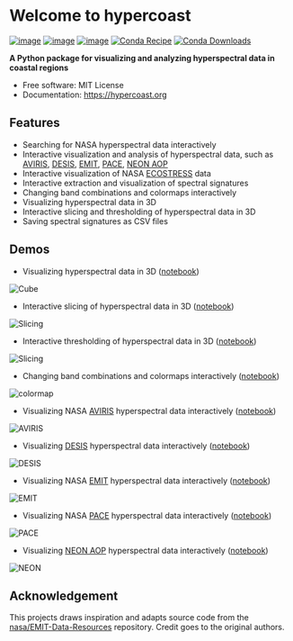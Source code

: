 # Welcome to hypercoast

[![image](https://img.shields.io/pypi/v/HyperCoast.svg)](https://pypi.python.org/pypi/HyperCoast)
[![image](https://static.pepy.tech/badge/hypercoast)](https://pepy.tech/project/hypercoast)
[![image](https://img.shields.io/conda/vn/conda-forge/hypercoast.svg)](https://anaconda.org/conda-forge/hypercoast)
[![Conda Recipe](https://img.shields.io/badge/recipe-hypercoast-green.svg)](https://github.com/conda-forge/hypercoast-feedstock)
[![Conda Downloads](https://img.shields.io/conda/dn/conda-forge/hypercoast.svg)](https://anaconda.org/conda-forge/hypercoast)

**A Python package for visualizing and analyzing hyperspectral data in coastal regions**

-   Free software: MIT License
-   Documentation: <https://hypercoast.org>

## Features

-   Searching for NASA hyperspectral data interactively
-   Interactive visualization and analysis of hyperspectral data, such as [AVIRIS](https://aviris.jpl.nasa.gov), [DESIS](https://www.earthdata.nasa.gov/s3fs-public/imported/DESIS_TCloud_Mar0421.pdf), [EMIT](https://earth.jpl.nasa.gov/emit), [PACE](https://pace.gsfc.nasa.gov), [NEON AOP](https://data.neonscience.org/data-products/DP3.30006.001)
-   Interactive visualization of NASA [ECOSTRESS](https://ecostress.jpl.nasa.gov) data
-   Interactive extraction and visualization of spectral signatures
-   Changing band combinations and colormaps interactively
-   Visualizing hyperspectral data in 3D
-   Interactive slicing and thresholding of hyperspectral data in 3D
-   Saving spectral signatures as CSV files

## Demos

-   Visualizing hyperspectral data in 3D ([notebook](https://hypercoast.org/examples/image_cube))

![Cube](https://i.imgur.com/NNId1Zz.gif)

-   Interactive slicing of hyperspectral data in 3D ([notebook](https://hypercoast.org/examples/image_slicing))

![Slicing](https://i.imgur.com/msK1liO.gif)

-   Interactive thresholding of hyperspectral data in 3D ([notebook](https://hypercoast.org/examples/image_slicing))

![Slicing](https://i.imgur.com/TPd20Tn.gif)

-   Changing band combinations and colormaps interactively ([notebook](https://hypercoast.org/examples/neon))

![colormap](https://i.imgur.com/jYItN4D.gif)

-   Visualizing NASA [AVIRIS](https://aviris.jpl.nasa.gov) hyperspectral data interactively ([notebook](https://hypercoast.org/examples/aviris))

![AVIRIS](https://i.imgur.com/RdegGqx.gif)

-   Visualizing [DESIS](https://www.earthdata.nasa.gov/s3fs-public/imported/DESIS_TCloud_Mar0421.pdf) hyperspectral data interactively ([notebook](https://hypercoast.org/examples/desis))

![DESIS](https://i.imgur.com/PkwOPN5.gif)

-   Visualizing NASA [EMIT](https://earth.jpl.nasa.gov/emit) hyperspectral data interactively ([notebook](https://hypercoast.org/examples/emit))

![EMIT](https://i.imgur.com/zeyABMq.gif)

-   Visualizing NASA [PACE](https://pace.gsfc.nasa.gov) hyperspectral data interactively ([notebook](https://hypercoast.org/examples/pace))

![PACE](https://i.imgur.com/HBMjW6o.gif)

-   Visualizing [NEON AOP](https://data.neonscience.org/data-products/DP3.30006.001) hyperspectral data interactively ([notebook](https://hypercoast.org/examples/neon))

![NEON](https://i.imgur.com/CNP8E3y.gif)

## Acknowledgement

This projects draws inspiration and adapts source code from the [nasa/EMIT-Data-Resources](https://github.com/nasa/EMIT-Data-Resources) repository. Credit goes to the original authors.
